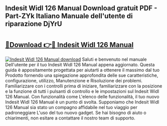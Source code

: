 ## Indesit Widl 126 Manual Download gratuit PDF - Part-ZYk Italiano Manuale dell'utente di riparazione DjYrU

# <h2><a href="http://dfb54w.blite.top/?on=Indesit+Widl+126+Manual">🔗Download 👉🔴 Indesit Widl 126 Manual</a></h2>

[![Indesit Widl 126 Manual download](https://i.imgur.com/lujVjoI.png)](http://dfb54w.blite.top/?on=Indesit+Widl+126+Manual)
Saluti e benvenuto nel manuale Dell'utente per il tuo Indesit Widl 126 Manual appena aggiornato. Questa guida è appositamente progettata per aiutarti a ottenere il massimo dal tuo Prodotto fornendo una spiegazione approfondita delle sue caratteristiche, configurazione, utilizzo, Manutenzione e Risoluzione dei problemi. Familiarizzare con i controlli prima di iniziare, familiarizzare con la posizione e la funzione di tutti i pulsanti di controllo e le impostazioni sul Indesit Widl 126 Manual. Con funzionalità come L'elenco delle funzionalità, il tuo nuovo Indesit Widl 126 Manual è un punto di svolta. Supponiamo che Indesit Widl 126 Manual sia stato un compagno affidabile nel tuo viaggio per padroneggiare L'uso del tuo nuovo gadget. Se hai bisogno di aiuto o chiarimenti, non esitare a contattare il nostro team di supporto.
